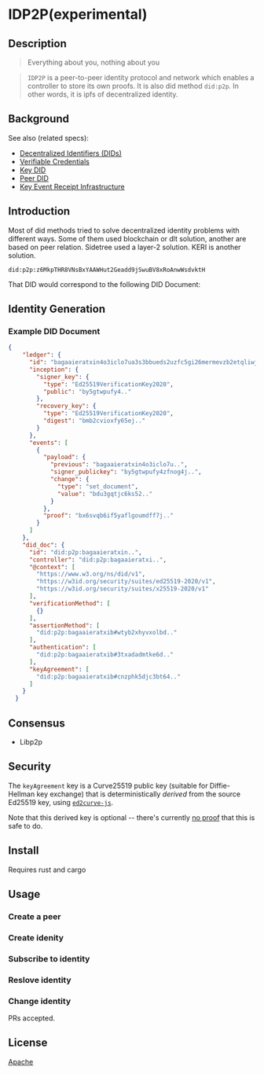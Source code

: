 # IDP2P(experimental)

## Description

> Everything about you, nothing about you

> `IDP2P` is a peer-to-peer identity protocol and network which enables a controller to store its own proofs. It is also did method ```did:p2p```. In other words, it is ipfs of decentralized identity.

## Background

See also (related specs):

* [Decentralized Identifiers (DIDs)](https://w3c.github.io/did-core)
* [Verifiable Credentials](https://www.w3.org/TR/vc-data-model/)
* [Key DID](https://github.com/w3c-ccg/did-method-key/)
* [Peer DID](https://identity.foundation/peer-did-method-spec/)
* [Key Event Receipt Infrastructure](https://keri.one//)

## Introduction

Most of did methods tried to solve decentralized identity problems with different ways. Some of them used blockchain or dlt solution, another are based on peer relation. Sidetree used a layer-2 solution. KERI is another solution. 

```
did:p2p:z6MkpTHR8VNsBxYAAWHut2Geadd9jSwuBV8xRoAnwWsdvktH
```

That DID would correspond to the following DID Document:

## Identity Generation

### Example DID Document

```json
{
    "ledger": {
      "id": "bagaaieratxin4o3iclo7ua3s3bbueds2uzfc5gi26mermevzb2etqliwjbla",
      "inception": {
        "signer_key": {
          "type": "Ed25519VerificationKey2020",
          "public": "by5gtwpufy4.."
        },
        "recovery_key": {
          "type": "Ed25519VerificationKey2020",
          "digest": "bmb2cvioxfy65ej.."
        }
      },
      "events": [
        {
          "payload": {
            "previous": "bagaaieratxin4o3iclo7u..",
            "signer_publickey": "by5gtwpufy4zfnog4j..",
            "change": {
              "type": "set_document",
              "value": "bdu3gqtjc6ks52.."
            }
          },
          "proof": "bx6svqb6if5yaflgoumdff7j.."
        }
      ]
    },
    "did_doc": {
      "id": "did:p2p:bagaaieratxin..",
      "controller": "did:p2p:bagaaieratxi..",
      "@context": [
        "https://www.w3.org/ns/did/v1",
        "https://w3id.org/security/suites/ed25519-2020/v1",
        "https://w3id.org/security/suites/x25519-2020/v1"
      ],
      "verificationMethod": [
        {}
      ],
      "assertionMethod": [
        "did:p2p:bagaaieratxib#wtyb2xhyvxolbd.."
      ],
      "authentication": [
        "did:p2p:bagaaieratxib#3txadadmtke6d.."
      ],
      "keyAgreement": [
        "did:p2p:bagaaieratxib#cnzphk5djc3bt64.."
      ]
    }
  }
```

### 
## Consensus

- Libp2p 


## Security

The `keyAgreement` key is a Curve25519 public key (suitable for
Diffie-Hellman key exchange) that is deterministically _derived_ from the source
Ed25519 key, using  [`ed2curve-js`](https://github.com/dchest/ed2curve-js).

Note that this derived key is optional -- there's currently
[no proof](https://crypto.stackexchange.com/questions/3260/using-same-keypair-for-diffie-hellman-and-signing/3311#3311)
that this is safe to do.

## Install

Requires rust and cargo

## Usage

### Create a peer 

### Create idenity

### Subscribe to identity

### Reslove identity

### Change identity


PRs accepted.

## License

[Apache](LICENSE) 


